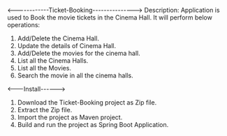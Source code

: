 <------------Ticket-Booking--------------->
Description:
Application is used to Book the movie tickets in the Cinema Hall.
It will perform below operations:
1. Add/Delete the Cinema Hall.
2. Update the details of Cinema Hall.
3. Add/Delete the movies for the cinema hall.
4. List all the Cinema Halls.
5. List all the Movies.
6. Search the movie in all the cinema halls.

<---Install------>
1. Download the Ticket-Booking project as Zip file.
2. Extract the Zip file.
3. Import the project as Maven project.
4. Build and run the project as Spring Boot Application.

